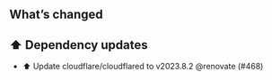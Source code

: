 ## What’s changed
## ⬆️ Dependency updates

- ⬆️ Update cloudflare/cloudflared to v2023.8.2 @renovate (#468)
